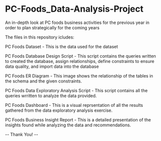 # PC-Foods_Data-Analysis-Project
An in-depth look at PC foods business activities for the previous year in order to plan strategically for the coming years

The files in this repository icludes:

PC Foods Dataset - This is the data used for the dataset

PC Foods Database Design Script - This script contains the queries written to created the database, assign relationships, define constraints to ensure data quality,
and import data into the database

PC Foods ER Diagram - This image shows the relationship of the tables in the schema and the given constraints.

PC Foods Data Exploratory Analysis Script - This script contains all the queries wrritten to analyze the data provided.

PC Foods Dashboard - This is a visual reprsentation of all the results gathered from the data exploratory analysis exercise.

PC Foods Business Insight Report - This is a detailed presentation of the insights found while analyzing the data and recommendations.

-- Thank You! --
